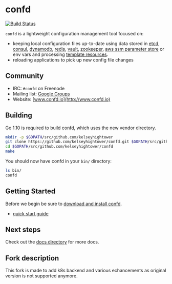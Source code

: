 # confd

[![Build Status](https://travis-ci.org/kelseyhightower/confd.svg?branch=master)](https://travis-ci.org/kelseyhightower/confd)

`confd` is a lightweight configuration management tool focused on:

* keeping local configuration files up-to-date using data stored in [etcd](https://github.com/coreos/etcd),
  [consul](http://consul.io), [dynamodb](http://aws.amazon.com/dynamodb/), [redis](http://redis.io),
  [vault](https://vaultproject.io), [zookeeper](https://zookeeper.apache.org), [aws ssm parameter store](https://aws.amazon.com/ec2/systems-manager/) or env vars and processing [template resources](docs/template-resources.md).
* reloading applications to pick up new config file changes

## Community

* IRC: `#confd` on Freenode
* Mailing list: [Google Groups](https://groups.google.com/forum/#!forum/confd-users)
* Website: [www.confd.io](http://www.confd.io)

## Building

Go 1.10 is required to build confd, which uses the new vendor directory.

```bash
mkdir -p $GOPATH/src/github.com/kelseyhightower
git clone https://github.com/kelseyhightower/confd.git $GOPATH/src/github.com/kelseyhightower/confd
cd $GOPATH/src/github.com/kelseyhightower/confd
make
```

You should now have confd in your `bin/` directory:

```bash
ls bin/
confd
```

## Getting Started

Before we begin be sure to [download and install confd](docs/installation.md).

* [quick start guide](docs/quick-start-guide.md)

## Next steps

Check out the [docs directory](docs) for more docs.

## Fork description

This fork is made to add k8s backend and various echancements as original version is not supported anymore.

